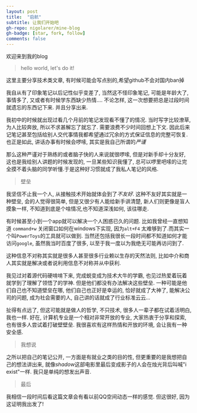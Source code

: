 ```yaml
---
layout: post
title:  "启航"
subtitle: 让我们开始吧
gh-repo: nigolarer/mine-blog
gh-badge: [star, fork, follow]
comments: false
---
```

欢迎来到我的blog

> hello world, let's do it! 

这里主要分享技术类文章, 有时候可能会写点别的,希望github不会对国内ban掉

我自从有了印象笔记以后记性似乎变差了, 当然这不怪印象笔记, 可能是年龄大了, 事情多了, 又或者有时候学东西缺少热情.... 不论怎样, 这一次想要把总是过段时间就遗忘的东西记下来. 并且分享出来. 

我初中的时候就出现过看几个月前的笔记发现看不懂了的情况. 当时写字比较潦草, 为人比较奔放, 所以不求甚解忘了就忘了. 需要浪费不少时间回想上下文. 因此后来记笔记甚至包括给别人交代事情我都希望通过冗余的方式保证信息的完整可恢复. 也正是如此, 讲话办事有时候会啰嗦, 其实是我自己所谓的*严谨*

那么这种严谨对于熟练的或者脑子快的人来说就很啰嗦, 但是对新手却十分友好, 这也是我给别人讲题的时候发现的, 一旦某些知识我懂了, 总可以啰里吧嗦的让完全摸不着头脑的同学听懂.于是这种好习惯就成了我私人笔记的风格. 

> 壁垒

我坚信不止我一个人, 从接触技术开始就体会到了*不友好*. 这种不友好其实就是一种壁垒, 会的人觉得很简单, 但是又很少有人能给新手讲清楚, 新人们则更像是盲人摸象一样, 不知道到底是个啥情况,也不知道深浅如何, 该往哪走. 

有时候甚至小到一个app就可以解决一个人困惑已久的问题. 比如我曾经一直想知道 `command+w` 关闭窗口如何在windows下实现, 因为`alt+F4` 太难够到了.而其实一个叫`PowerToys`的工具就可以做到. 当然还包括我很长一段时间都不知道如何才能访问`google`, 虽然我当时百度了很多, 以至于我一度以为我绝无可能再访问到了.

这种信息不对称其实就是很多人甚至很多行业赖以生存的天然法则, 比如中介和商人其实就是解决或者说利用信息不对称并从中获利.

我见过对着源代码硬啃啃下来, 完成蜕变成为技术大牛的学霸, 也见过热爱着玩着就学到了理解了领悟了的学神. 但是他们都没有办法解决这些壁垒. 一种可能是他们自己也不知道壁垒在哪, 他们自己也正好是幸运的, 恰好就成了大神了, 能解决公司的问题, 成为社会需要的人, 自己讲的话就成了行业标准云云... 

扯得有点远了, 但这可能就是做人的哲学, 不只技术, 很多人一辈子都在试着活明白, 我也一样. 好在, 计算机专业是一个相对非常开放的专业, 大家热衷于分享和探索, 也有很多人尝试着打破壁壁垒. 我很喜欢有这样热情和开放的环境, 会让我有一种安全感.

> 我想说

之所以把自己的笔记公开, 一方面是有就业之类的目的性, 但更重要的是我想把自己的想法讲出来, 就像*shadow*这部电影里最后变成影子的人会在烛光背后叫喊"i exist"一样. 我只是单纯的想发出声音. 


> 最后

我相信一段时间后看这篇文章会有看以前QQ空间动态一样的感觉. 但这很好, 因为这证明我出发了!


